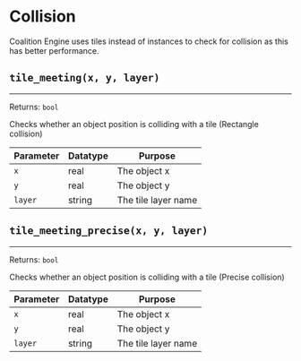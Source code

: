 # Collision
Coalition Engine uses tiles instead of instances to check for collision as this has better performance.

## `tile_meeting(x, y, layer)`
---
 Returns: `bool`

Checks whether an object position is colliding with a tile (Rectangle collision)

| Parameter | Datatype  | Purpose |
|-----------|-----------|---------|
|`x` |real |The object x |
|`y` |real |The object y |
|`layer` |string |The tile layer name |

## `tile_meeting_precise(x, y, layer)`
---
 Returns: `bool`

Checks whether an object position is colliding with a tile (Precise collision)

| Parameter | Datatype  | Purpose |
|-----------|-----------|---------|
|`x` |real |The object x |
|`y` |real |The object y |
|`layer` |string |The tile layer name |
